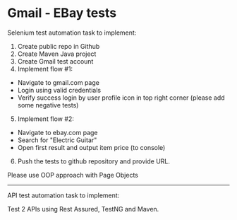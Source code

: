 # Gmail - EBay tests

Selenium test automation task to implement:
1. Create public repo in Github
2. Create Maven Java project
3. Create Gmail test account
4. Implement flow #1:
- Navigate to gmail.com page
- Login using valid credentials
- Verify success login by user profile icon in top right corner
(please add some negative tests)

5. Implement flow #2:
- Navigate to ebay.com page
- Search for "Electric Guitar"
- Open first result and output item price (to console)

6. Push the tests to github repository and provide URL.

Please use OOP approach with Page Objects
_____________________________________________

API test automation task to implement:

Test 2 APIs using Rest Assured, TestNG and Maven.
